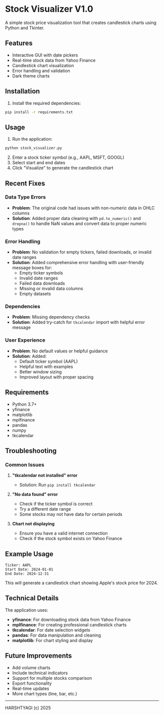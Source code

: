 # Stock Visualizer V1.0

A simple stock price visualization tool that creates candlestick charts using Python and Tkinter.

## Features

- Interactive GUI with date pickers
- Real-time stock data from Yahoo Finance
- Candlestick chart visualization
- Error handling and validation
- Dark theme charts

## Installation

1. Install the required dependencies:
```bash
pip install -r requirements.txt
```

## Usage

1. Run the application:
```bash
python stock_visualizer.py
```

2. Enter a stock ticker symbol (e.g., AAPL, MSFT, GOOGL)
3. Select start and end dates
4. Click "Visualize" to generate the candlestick chart

## Recent Fixes

### Data Type Errors
- **Problem**: The original code had issues with non-numeric data in OHLC columns
- **Solution**: Added proper data cleaning with `pd.to_numeric()` and `dropna()` to handle NaN values and convert data to proper numeric types

### Error Handling
- **Problem**: No validation for empty tickers, failed downloads, or invalid date ranges
- **Solution**: Added comprehensive error handling with user-friendly message boxes for:
  - Empty ticker symbols
  - Invalid date ranges
  - Failed data downloads
  - Missing or invalid data columns
  - Empty datasets

### Dependencies
- **Problem**: Missing dependency checks
- **Solution**: Added try-catch for `tkcalendar` import with helpful error message

### User Experience
- **Problem**: No default values or helpful guidance
- **Solution**: Added:
  - Default ticker symbol (AAPL)
  - Helpful text with examples
  - Better window sizing
  - Improved layout with proper spacing

## Requirements

- Python 3.7+
- yfinance
- matplotlib
- mplfinance
- pandas
- numpy
- tkcalendar

## Troubleshooting

### Common Issues

1. **"tkcalendar not installed" error**
   - Solution: Run `pip install tkcalendar`

2. **"No data found" error**
   - Check if the ticker symbol is correct
   - Try a different date range
   - Some stocks may not have data for certain periods

3. **Chart not displaying**
   - Ensure you have a valid internet connection
   - Check if the stock symbol exists on Yahoo Finance

## Example Usage

```
Ticker: AAPL
Start Date: 2024-01-01
End Date: 2024-12-31
```

This will generate a candlestick chart showing Apple's stock price for 2024.

## Technical Details

The application uses:
- **yfinance**: For downloading stock data from Yahoo Finance
- **mplfinance**: For creating professional candlestick charts
- **tkcalendar**: For date selection widgets
- **pandas**: For data manipulation and cleaning
- **matplotlib**: For chart styling and display

## Future Improvements

- Add volume charts
- Include technical indicators
- Support for multiple stocks comparison
- Export functionality
- Real-time updates
- More chart types (line, bar, etc.)

---

HARSHTYAGI (c) 2025